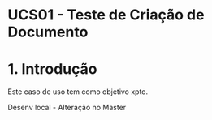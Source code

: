 # UCS01 - Teste de Criação de Documento

# 1. Introdução

Este caso de uso tem como objetivo xpto.

Desenv local - Alteração no Master
